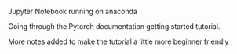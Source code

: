 Jupyter Notebook running on anaconda

Going through the Pytorch documentation getting started tutorial.

More notes added to make the tutorial a little more beginner friendly
